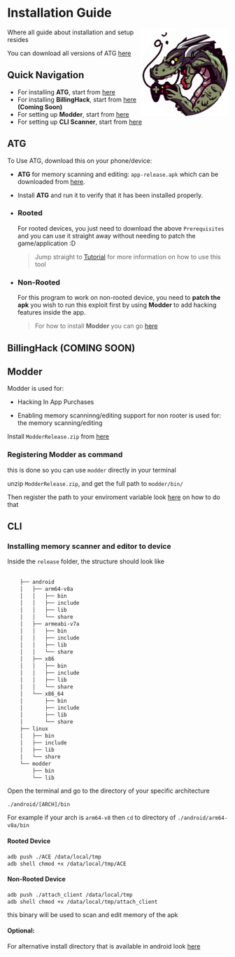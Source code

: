 # **Installation Guide**
<img width="200" height="200" src="./assets/icon.png" align="right">
Where all guide about installation and setup resides

You can download all versions of ATG [here](https://github.com/KuhakuPixel/AceTheGame/releases/latest)

## Quick Navigation

- For installing **ATG**, start from [here](#atg)
- For installing **BillingHack**, start from [here](#billinghack) **(Coming Soon)**
- For setting up **Modder**, start from [here](#modder)
- For setting up **CLI Scanner**, start from [here](#cli)

## ATG
To Use ATG, download this on your phone/device:
- **ATG** for memory scanning and editing: `app-release.apk` which can be downloaded from [here](https://github.com/KuhakuPixel/AceTheGame/releases/latest).
  
- Install **ATG** and run it to verify that it has been installed properly.
- ### Rooted
	For rooted devices, you just need to download the above `Prerequisites` and you can use it straight away without needing to patch the game/application :D
	> Jump straight to [Tutorial](https://github.com/vlenv/AceTheGame/blob/master/tutorial/guides.md) for more information on how to use this tool

- ### Non-Rooted
	For this program to work on non-rooted device, you need to **patch the apk** you wish to run this exploit first by using **Modder** to add hacking features inside the app.
	> For how to install **Modder** you can go [here](#modder)

## BillingHack (COMING SOON)

## Modder

Modder is used for: 
- Hacking In App Purchases 

- Enabling memory scanninng/editing support for non 
  rooter is used for: the memory scanning/editing


Install `ModderRelease.zip` from [here](https://github.com/KuhakuPixel/AceTheGame/releases/tag/0.1.2)

### Registering Modder as command
this is done so you can use `modder` directly in your terminal

unzip `ModderRelease.zip`, and get the full path to 
`modder/bin/`

Then register the path to your enviroment variable
look [here](https://www.java.com/en/download/help/path.html) 
on how to do that


## CLI
### Installing memory scanner and editor to device

Inside the `release` folder, the structure should look like 
```

	├── android
	│   ├── arm64-v8a
	│   │   ├── bin
	│   │   ├── include
	│   │   ├── lib
	│   │   └── share
	│   ├── armeabi-v7a
	│   │   ├── bin
	│   │   ├── include
	│   │   ├── lib
	│   │   └── share
	│   ├── x86
	│   │   ├── bin
	│   │   ├── include
	│   │   ├── lib
	│   │   └── share
	│   └── x86_64
	│       ├── bin
	│       ├── include
	│       ├── lib
	│       └── share
	├── linux
	│   ├── bin
	│   ├── include
	│   ├── lib
	│   └── share
	└── modder
		├── bin
		└── lib

```
Open the terminal and go to the directory
of your specific architecture
```
./android/[ARCH]/bin
```

For example if your arch is `arm64-v8` then `cd`
to directory of `./android/arm64-v8a/bin`

#### Rooted Device

```
adb push ./ACE /data/local/tmp
adb shell chmod +x /data/local/tmp/ACE 
```
#### Non-Rooted Device

```
adb push ./attach_client /data/local/tmp
adb shell chmod +x /data/local/tmp/attach_client 
```

this binary will be used to scan and edit memory of the apk

#### Optional:
For alternative install directory that is available in android
look [here](https://android.stackexchange.com/questions/45554/running-own-executable-on-android-shell)
